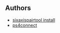 
## Authors

- [sixaxispairtool install](https://youtu.be/dRysvxQfVDw?si=_HXebmYc2I9VOtWt)
- [ps4connect](https://github.com/pablomarquez76/PS4_Controller_Host)
